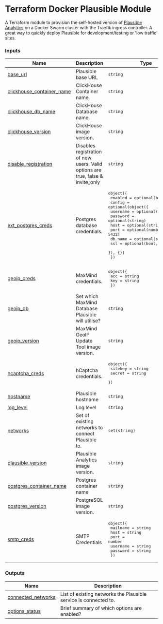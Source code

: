 # Terraform Docker Plausible Module
A Terraform module to provision the self-hosted version of [Plausible Analytics](https://plausible.io) on a Docker Swarm cluster with the Traefik ingress controller. A great way to quickly deploy Plausible for development/testing or 'low traffic' sites.

<!-- BEGIN_TF_DOCS -->
### Inputs

| Name | Description | Type | Default | Required |
|------|-------------|------|---------|:--------:|
| <a name="input_base_url"></a> [base\_url](#input\_base\_url) | Plausible base URL | `string` | `"http://localhost"` | no |
| <a name="input_clickhouse_container_name"></a> [clickhouse\_container\_name](#input\_clickhouse\_container\_name) | ClickHouse Container name. | `string` | `"plausible_event_db"` | no |
| <a name="input_clickhouse_db_name"></a> [clickhouse\_db\_name](#input\_clickhouse\_db\_name) | ClickHouse Database name. | `string` | `"plausible"` | no |
| <a name="input_clickhouse_version"></a> [clickhouse\_version](#input\_clickhouse\_version) | ClickHouse image version. | `string` | `"22.6-alpine"` | no |
| <a name="input_disable_registration"></a> [disable\_registration](#input\_disable\_registration) | Disables registration of new users. Valid options are true, false & invite\_only | `string` | `"invite_only"` | no |
| <a name="input_ext_postgres_creds"></a> [ext\_postgres\_creds](#input\_ext\_postgres\_creds) | Postgres database credentials. | <pre>object({<br>    enabled = optional(bool, false)<br>    config = optional(object({<br>      username = optional(string)<br>      password = optional(string)<br>      host     = optional(string)<br>      port     = optional(number, 5432)<br>      db_name  = optional(string)<br>      ssl      = optional(bool, false)<br>    }), {})<br>  })</pre> | `{}` | no |
| <a name="input_geoip_creds"></a> [geoip\_creds](#input\_geoip\_creds) | MaxMind credentials. | <pre>object({<br>    acc = string<br>    key = string<br>  })</pre> | <pre>{<br>  "acc": null,<br>  "key": null<br>}</pre> | no |
| <a name="input_geoip_db"></a> [geoip\_db](#input\_geoip\_db) | Set which MaxMind Database Plausible will utilise? | `string` | `"GeoLite2-City"` | no |
| <a name="input_geoip_version"></a> [geoip\_version](#input\_geoip\_version) | MaxMind GeoIP Update Tool image version. | `string` | `"v4.10"` | no |
| <a name="input_hcaptcha_creds"></a> [hcaptcha\_creds](#input\_hcaptcha\_creds) | hCaptcha credentials. | <pre>object({<br>    sitekey = string<br>    secret  = string<br>  })</pre> | <pre>{<br>  "secret": null,<br>  "sitekey": null<br>}</pre> | no |
| <a name="input_hostname"></a> [hostname](#input\_hostname) | Plausible hostname | `string` | `"localhost"` | no |
| <a name="input_log_level"></a> [log\_level](#input\_log\_level) | Log level | `string` | `"warn"` | no |
| <a name="input_networks"></a> [networks](#input\_networks) | Set of existing networks to connect Plausible to. | `set(string)` | `[]` | no |
| <a name="input_plausible_version"></a> [plausible\_version](#input\_plausible\_version) | Plausible Analytics image version. | `string` | `"v1.5.1"` | no |
| <a name="input_postgres_container_name"></a> [postgres\_container\_name](#input\_postgres\_container\_name) | Postgres container name | `string` | `"plausible_db"` | no |
| <a name="input_postgres_version"></a> [postgres\_version](#input\_postgres\_version) | PostgreSQL image version. | `string` | `"14-alpine"` | no |
| <a name="input_smtp_creds"></a> [smtp\_creds](#input\_smtp\_creds) | SMTP Credentials | <pre>object({<br>    mailname = string<br>    host     = string<br>    port     = number<br>    username = string<br>    password = string<br>  })</pre> | <pre>{<br>  "host": null,<br>  "mailname": null,<br>  "password": null,<br>  "port": null,<br>  "username": null<br>}</pre> | no |

### Outputs

| Name | Description |
|------|-------------|
| <a name="output_connected_networks"></a> [connected\_networks](#output\_connected\_networks) | List of existing networks the Plausible service is connected to. |
| <a name="output_options_status"></a> [options\_status](#output\_options\_status) | Brief summary of which options are enabled? |
<!-- END_TF_DOCS -->